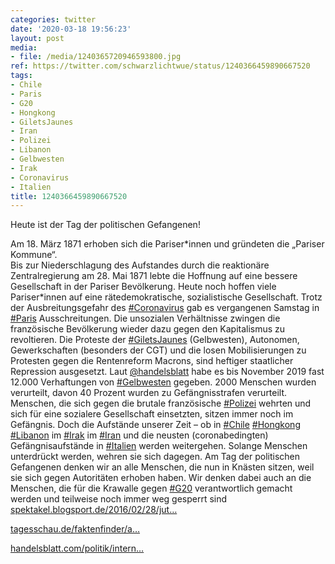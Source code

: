 ```yaml
---
categories: twitter
date: '2020-03-18 19:56:23'
layout: post
media:
- file: /media/1240365720946593800.jpg
ref: https://twitter.com/schwarzlichtwue/status/1240366459890667520
tags:
- Chile
- Paris
- G20
- Hongkong
- GiletsJaunes
- Iran
- Polizei
- Libanon
- Gelbwesten
- Irak
- Coronavirus
- Italien
title: 1240366459890667520
---
```

Heute ist der Tag der politischen Gefangenen!



Am 18. März 1871 erhoben sich die Pariser\*innen und gründeten die „Pariser Kommune“.  
Bis zur Niederschlagung des Aufstandes durch die reaktionäre Zentralregierung am 28. Mai 1871 lebte die Hoffnung auf eine bessere Gesellschaft in der Pariser Bevölkerung. Heute noch hoffen viele Pariser\*innen auf eine rätedemokratische, sozialistische Gesellschaft. 
Trotz der Ausbreitungsgefahr des [#Coronavirus](/t/coronavirus) gab es vergangenen Samstag in [#Paris](/t/paris) Ausschreitungen. Die unsozialen Verhältnisse zwingen die französische Bevölkerung wieder dazu gegen den Kapitalismus zu revoltieren. 
Die Proteste der [#GiletsJaunes](/t/giletsjaunes) (Gelbwesten), Autonomen, Gewerkschaften (besonders der CGT) und die losen Mobilisierungen zu Protesten gegen die Rentenreform Macrons, sind heftiger staatlicher Repression ausgesetzt. Laut [@handelsblatt](https://twitter.com/handelsblatt) habe es bis November 2019 fast 12.000 
Verhaftungen von [#Gelbwesten](/t/gelbwesten) gegeben. 2000 Menschen wurden verurteilt, davon 40 Prozent wurden zu Gefängnisstrafen verurteilt. Menschen, die sich gegen die brutale französische [#Polizei](/t/polizei) wehrten und sich für eine sozialere Gesellschaft einsetzten, sitzen immer noch im Gefängnis. 
Doch die Aufstände unserer Zeit – ob in [#Chile](/t/chile)  [#Hongkong](/t/hongkong)  [#Libanon](/t/libanon)  im [#Irak](/t/irak)  im [#Iran](/t/iran) und die neusten (coronabedingten) Gefängnisaufstände in [#Italien](/t/italien) werden weitergehen. Solange Menschen unterdrückt werden, wehren sie sich dagegen. 
Am Tag der politischen Gefangenen denken wir an alle Menschen, die nun in Knästen sitzen, weil sie sich gegen Autoritäten erhoben haben. Wir denken dabei auch an die Menschen, die für die Krawalle gegen [#G20](/t/g20) verantwortlich gemacht werden und teilweise noch immer weg gesperrt sind 
[spektakel.blogsport.de/2016/02/28/jut…](http://spektakel.blogsport.de/2016/02/28/jutta-ditfurth-anmerkungen-zur-pariser-commune/)



[tagesschau.de/faktenfinder/a…](https://www.tagesschau.de/faktenfinder/ausland/frankreich-gelbwesten-gewalt-103.html)



[handelsblatt.com/politik/intern…](https://www.handelsblatt.com/politik/international/frankreich-ein-jahr-nach-ausbruch-der-gelbwesten-demos-polizei-setzt-traenengas-bei-erneuten-protesten-ein/25233374.html?ticket=ST-291985-BUNaMSKTUAOblfRb3RoL-ap3) 